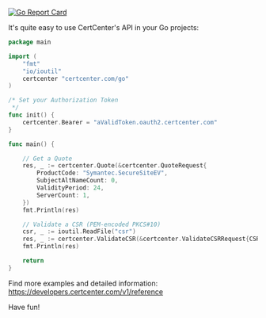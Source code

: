 [![Go Report Card](https://goreportcard.com/badge/github.com/CertCenter/goCertCenter)](https://goreportcard.com/report/github.com/CertCenter/goCertCenter)

It's quite easy to use CertCenter's API in your Go projects:

```go
package main

import (
	"fmt"
	"io/ioutil"
	certcenter "certcenter.com/go"
)

/* Set your Authorization Token
 */
func init() {
	certcenter.Bearer = "aValidToken.oauth2.certcenter.com"
}

func main() {

	// Get a Quote
	res, _ := certcenter.Quote(&certcenter.QuoteRequest{
		ProductCode: "Symantec.SecureSiteEV",
		SubjectAltNameCount: 0,
		ValidityPeriod: 24,
		ServerCount: 1,
	})
	fmt.Println(res)

	// Validate a CSR (PEM-encoded PKCS#10)
	csr, _ := ioutil.ReadFile("csr")
	res, _ := certcenter.ValidateCSR(&certcenter.ValidateCSRRequest{CSR: string(csr)})
	fmt.Println(res)

	return
}
```

Find more examples and detailed information:
https://developers.certcenter.com/v1/reference

Have fun!
